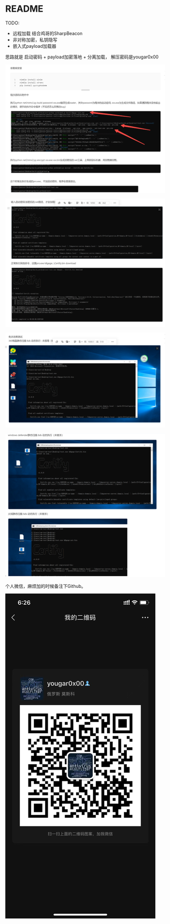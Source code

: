 # README

TODO:
* 远程加载 结合鸡哥的SharpBeacon
* 非对称加密，私钥隐写
* 嵌入式payload加载器

思路就是 启动密码 + payload加密落地 + 分离加载， 解压密码是yougar0x00

![](/1.png)

![](/2.png)

![](/3.png)

![](/4.png)

个人微信，麻烦加的时候备注下Github。

![](/wechat.jpg)